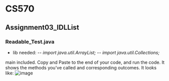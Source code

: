 # CS570
## Assignment03_IDLList
### Readable_Test.java
- lib needed:
-- *import java.util.ArrayList;
-- import java.util.Collections;*

main included. Copy and Paste to the end of your code, and run the code.
It shows the methods you've called and corresponding outcomes.
It looks like:
![image](https://user-images.githubusercontent.com/63855812/194680523-a48ee6fe-9877-4134-bc61-396a4775d667.png)
